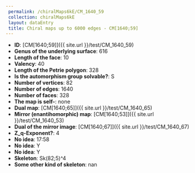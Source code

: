 ```yaml
--- 
 permalink: /chiralMaps6kE/CM_1640_59 
 collection: chiralMaps6kE
 layout: dataEntry
 title: Chiral maps up to 6000 edges - CM[1640;59]
---
```


- **ID**: [CM[1640;59]]({{ site.url }}/test/CM_1640_59)
- **Genus of the underlying surface**: 616
- **Length of the face**: 10
- **Valency**: 40
- **Length of the Petrie polygon**: 328
- **Is the automorphism group solvable?**: S
- **Number of vertices**: 82
- **Number of edges**: 1640
- **Number of faces**: 328
- **The map is self-**: none
- **Dual map**: [CM[1640;65]]({{ site.url }}/test/CM_1640_65)
- **Mirror (enantihomorphic) map**: [CM[1640;53]]({{ site.url }}/test/CM_1640_53)
- **Dual of the mirror image**: [CM[1640;67]]({{ site.url }}/test/CM_1640_67)
- **Z_q-Exponent?**: 4
- **No idea**:  17:58
- **No idea**: Y
- **No idea**: Y
- **Skeleton**: Sk(82;5)^4
- **Some other kind of skeleton**: nan
